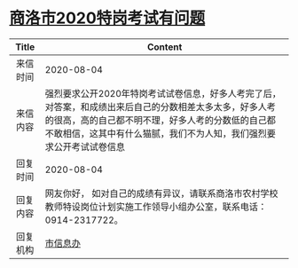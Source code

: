 # <a href="http://www.shangluo.gov.cn/zmhd/ldxxxx.jsp?urltype=leadermail.LeaderMailContentUrl&wbtreeid=1112&leadermailid=6276">商洛市2020特岗考试有问题</a>
|Title|Content|
|:---:|---|
|来信时间|2020-08-04|
|来信内容|强烈要求公开2020年特岗考试试卷信息，好多人考完了后，对答案，和成绩出来后自己的分数相差太多太多，好多人考的很高，高的自己都不明不理，好多人考的分数低的自己都不敢相信，这其中有什么猫腻，我们不为人知，我们强烈要求公开考试试卷信息|
|回复时间|2020-08-04|
|回复内容|网友你好， 如对自己的成绩有异议，请联系商洛市农村学校教师特设岗位计划实施工作领导小组办公室，联系电话：0914-2317722。|
|回复机构|<a href="../../categories/agencies/市信息办.md">市信息办</a>|
